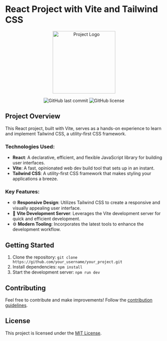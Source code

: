 # React Project with Vite and Tailwind CSS

<p align="center">
  <img src="/public/gif.gif" alt="Project Logo" width="200" />
</p>

<p align="center">
  <img alt="GitHub last commit" src="https://img.shields.io/github/last-commit/your_username/your_project?style=flat-square">
  <img alt="GitHub license" src="https://img.shields.io/github/license/your_username/your_project?style=flat-square">
</p>

## Project Overview

This React project, built with Vite, serves as a hands-on experience to learn and implement Tailwind CSS, a utility-first CSS framework.

### Technologies Used:

- **React**: A declarative, efficient, and flexible JavaScript library for building user interfaces.
- **Vite**: A fast, opinionated web dev build tool that sets up in an instant.
- **Tailwind CSS**: A utility-first CSS framework that makes styling your applications a breeze.

### Key Features:

- 🌐 **Responsive Design**: Utilizes Tailwind CSS to create a responsive and visually appealing user interface.
- 🚀 **Vite Development Server**: Leverages the Vite development server for quick and efficient development.
- ⚙️ **Modern Tooling**: Incorporates the latest tools to enhance the development workflow.

## Getting Started

1. Clone the repository: `git clone https://github.com/your_username/your_project.git`
2. Install dependencies: `npm install`
3. Start the development server: `npm run dev`

## Contributing

Feel free to contribute and make improvements! Follow the [contribution guidelines](CONTRIBUTING.md).

## License

This project is licensed under the [MIT License](LICENSE).
